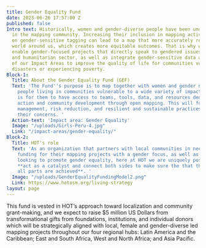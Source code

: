 ```yaml
---
title: Gender Equality Fund
date: 2023-06-26 17:57:00 Z
published: false
Intro text: Historically, women and gender-diverse people have been underrepresented
  in the mapping community. Increasing their inclusion in mapping activities and focusing
  on gender-sensitive tagging can lead to a map that more accurately represents the
  world around us, which creates more equitable outcomes. That is why we strive to
  enable gender-focused projects that directly speak to gendered issues in the disaster
  and humanitarian sector, as well as integrate gender-sensitive data across the rest
  of our Impact Areas to improve the quality of life for communities vulnerable to
  disasters or experiencing poverty.
Block-1:
  Title: About the Gender Equality Fund (GEF)
  Text: 'The Fund''s purpose is to map together with women and gender non-conforming
    people living in communities vulnerable to a wide variety of impacts. Our goal
    is for them to have access to teams, tools, data, and resources dedicated to humanitarian
    action and community development through open mapping. This will foster disaster
    management, risk reduction, and resilient and sustainable practices that center
    their concerns. '
  Action-text: 'Impact area: Gender Equality'
  Image: "/uploads/Girls-Peru-4.jpg"
  Link: "/impact-areas/gender-equality/"
Block-2:
  Title: HOT's role
  Text: 'As an organization that partners with local communities in need of sustainable
    funding for their mapping projects with a gender focus, as well as with donors
    looking to promote gender equality, here at HOT we are uniquely positioned to
    **act as a catalyst and connect both sides to make sure the that the goals of
    all parts are achieved**. '
  Image: "/uploads/GenderEqualityFundingModel2.png"
  Link: https://www.hotosm.org/living-strategy
layout: page
---
```


This fund is vested in HOT’s approach toward localization and community grant-making, and we expect to raise $5 million US Dollars from transformational gifts from foundations, institutions, and individual donors which will be strategically aligned with local, female and gender-diverse led mapping projects throughout our four regional hubs: Latin America and the Caribbean; East and South Africa, West and North Africa; and Asia Pacific.